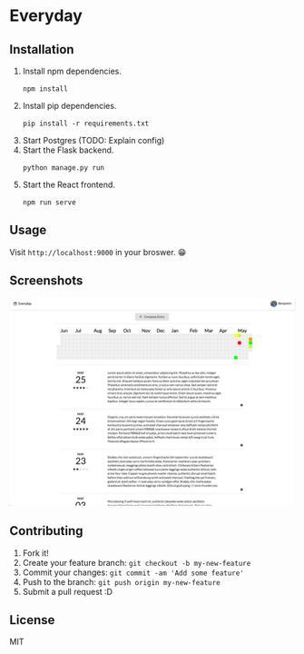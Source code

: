 # Everyday

## Installation
1. Install npm dependencies.
    ```
    npm install
    ```
2. Install pip dependencies.
    ```
    pip install -r requirements.txt
    ```
3. Start Postgres (TODO: Explain config)
4. Start the Flask backend.
    ```
    python manage.py run
    ```
5. Start the React frontend.
    ```
    npm run serve
    ```

## Usage

Visit `http://localhost:9000` in your broswer. 😁

## Screenshots

![Dashboard](/readme_assets/dashboard.png)

## Contributing
1. Fork it!
2. Create your feature branch: `git checkout -b my-new-feature`
3. Commit your changes: `git commit -am 'Add some feature'`
4. Push to the branch: `git push origin my-new-feature`
5. Submit a pull request :D

## License

MIT